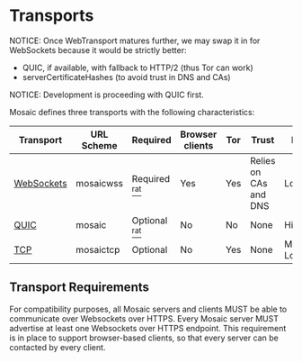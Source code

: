 # Transports

NOTICE: Once WebTransport matures further, we may swap it in for WebSockets because it
would be strictly better:

* QUIC, if available, with fallback to HTTP/2 (thus Tor can work)
* serverCertificateHashes (to avoid trust in DNS and CAs)

NOTICE: Development is proceeding with QUIC first.

Mosaic defines three transports with the following characteristics:

| Transport | URL Scheme | Required | Browser clients | Tor | Trust | Perf |
|-----------|------------|----------|-----------------|-----|-------|------|
| [WebSockets](websockets.md) | mosaicwss | Required<br>[<sup>rat</sup>](rationale.md#websockets) | Yes | Yes | Relies on CAs and DNS | Lowest |
| [QUIC](quic.md)   | mosaic | Optional<br>[<sup>rat</sup>](rationale.md#quic) | No | No | None | Highest |
| [TCP](tcp.md) | mosaictcp | Optional | No | Yes | None | Med-Low |

## Transport Requirements

For compatibility purposes, all Mosaic servers and clients MUST be able to communicate over
Websockets over HTTPS. Every Mosaic server MUST advertise at least one Websockets over HTTPS
endpoint. This requirement is in place to support browser-based clients, so that every
server can be contacted by every client.
